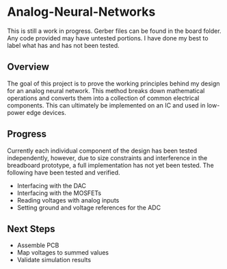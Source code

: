 # Analog-Neural-Networks

<p> This is still a work in progress. Gerber files can be found in the board folder. Any code provided may have untested portions. I have done my best to label what has and has not been tested. <p>

## Overview

<p> The goal of this project is to prove the working principles behind my design for an analog neural network. This method breaks down mathematical operations and converts them into a collection of common electrical components. This can ultimately be implemented on an IC and used in low-power edge devices. <p>

## Progress

<p> Currently each individual component of the design has been tested independently, however, due to size constraints and interference in the breadboard prototype, a full implementation has not yet been tested. The following have been tested and verified. <p>

- Interfacing with the DAC
- Interfacing with the MOSFETs
- Reading voltages with analog inputs
- Setting ground and voltage references for the ADC

## Next Steps

- Assemble PCB
- Map voltages to summed values
- Validate simulation results